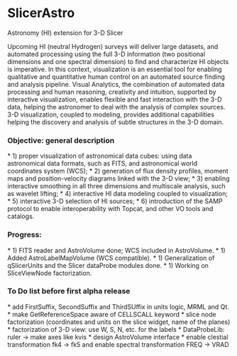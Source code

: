 # SlicerAstro
Astronomy (HI) extension for 3-D Slicer

Upcoming HI (neutral Hydrogen) surveys will deliver large datasets, and automated processing using the full 3-D information (two positional dimensions and one spectral dimension) to find and characterize HI objects is imperative. In this context, visualization is an essential tool for enabling qualitative and quantitative human control on an automated source finding and analysis pipeline. Visual Analytics, the combination of automated data processing and human reasoning, creativity and intuition, supported by interactive visualization, enables flexible and fast interaction with the 3-D data, helping the astronomer to deal with the analysis of complex sources. 3-D visualization, coupled to modeling, provides additional capabilities helping the discovery and analysis of subtle structures in the 3-D domain.

<h3> Objective: general description</h3>
* 1) proper visualization of astronomical data cubes: using data astronomical data formats, such as FITS, and astronomical world coordinates system (WCS);
* 2) generation of flux density profiles, moment maps and position-velocity diagrams linked with the 3-D view;
* 3) enabling interactive smoothing in all three dimensions and multiscale analysis, such as wavelet lifting;
* 4) interactive HI data modeling coupled to visualization;
* 5) interactive 3-D selection of HI sources;
* 6) introduction of the SAMP protocol to enable interoperability with Topcat, and other VO tools and catalogs.
</div>

<h3> Progress:  </h3>
* 1) FITS reader and AstroVolume done; WCS included in AstroVolume. 
* 1) Added AstroLabelMapVolume (WCS compatible).
* 1) Generalization of qSlicerUnits and the Slicer dataProbe modules done.
* 1) Working on SliceViewNode factorization.
</div>

<h3> To Do list before first alpha release  </h3>
* add FirstSuffix, SecondSuffix and ThirdSUffix in units logic, MRML and Qt.
* make GetReferenceSpace aware of CELLSCALL keyword
* slice node factorization (coordinates and units on the slice widget, name of the planes)
* factorization of 3-D view:  use W, S, N, etc. for the labels
* DataProbeLib: ruler -> make axes like kvis
* design AstroVolume interface
* enable clestial transformation fk4 -> fk5 and enable spectral transformation FREQ -> VRAD
</div>

